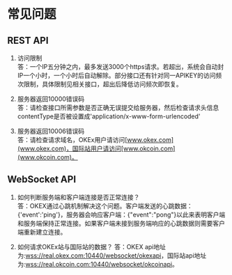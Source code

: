 # 常见问题    

## REST API

1. 访问限制     
答：一个IP五分钟之内，最多发送3000个https请求。若超出，系统会自动封IP一个小时，一个小时后自动解除。部分接口还有针对同一APIKEY的访问频次限制，具体限制见相关接口，超出后降低访问频次即恢复。       

2. 服务器返回10000错误码    
答：请检查接口所需参数是否正确无误提交给服务器，然后检查请求头信息contentType是否被设置成'application/x-www-form-urlencoded'

3. 服务器返回10006错误码    
答：请检查请求域名，OKEx用户请访问[www.okex.com](www.okex.com)，国际站用户请访问[www.okcoin.com](www.okcoin.com)。      
    
## WebSocket API    

1. 如何判断服务端和客户端连接是否正常连接？     
答：OKEX通过心跳机制解决这个问题。客户端发送的心跳数据：{'event':'ping'}，服务器会响应客户端：{"event":"pong"}以此来表明客户端和服务端保持正常连接。如果客户端未接到服务端响应的心跳数据则需要客户端重新建立连接。

2. 如何请求OKEx站与国际站的数据？
答：OKEX api地址为:[wss://real.okex.com:10440/websocket/okexapi](wss://real.okex.com:10440/websocket/okexapi)，国际站api地址为:[wss://real.okcoin.com:10440/websocket/okcoinapi](wss://real.okcoin.com:10440/websocket/okcoinapi)。
